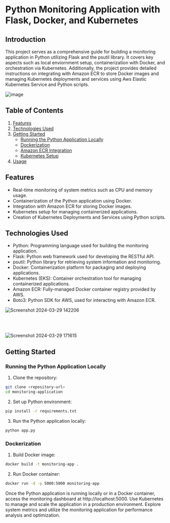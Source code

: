 # Python Monitoring Application with Flask, Docker, and Kubernetes

## Introduction

This project serves as a comprehensive guide for building a monitoring application in Python utilizing Flask and the psutil library. It covers key aspects such as local enviornment setup, containerization with Docker, and orchestration via Kubernetes. Additionally, the project provides detailed instructions on integrating with Amazon ECR to store Docker images and managing Kubernetes deployments and services using Aws Elastic Kubernetes Service and Python scripts.

![image](https://github.com/ayushh1804/Resource-Monitoring-app/assets/88641651/6507606f-3507-481e-b1f0-df333ab58744)


## Table of Contents

1. [Features](#features)
2. [Technologies Used](#technologies-used)
3. [Getting Started](#getting-started)
    - [Running the Python Application Locally](#running-the-python-application-locally)
    - [Dockerization](#dockerization)
    - [Amazon ECR Integration](#amazon-ecr-integration)
    - [Kubernetes Setup](#kubernetes-setup)
4. [Usage](#usage)



## Features

- Real-time monitoring of system metrics such as CPU and memory usage.
- Containerization of the Python application using Docker.
- Integration with Amazon ECR for storing Docker images.
- Kubernetes setup for managing containerized applications.
- Creation of Kubernetes Deployments and Services using Python scripts.

## Technologies Used

- Python: Programming language used for building the monitoring application.
- Flask: Python web framework used for developing the RESTful API.
- psutil: Python library for retrieving system information and monitoring.
- Docker: Containerization platform for packaging and deploying applications.
- Kubernetes (EKS): Container orchestration tool for managing containerized applications.
- Amazon ECR: Fully-managed Docker container registry provided by AWS.
- Boto3: Python SDK for AWS, used for interacting with Amazon ECR.

![Screenshot 2024-03-29 142206](https://github.com/ayushh1804/Resource-Monitoring-app/assets/88641651/e2739950-7144-4695-a8c8-8a112e2ec9d5)

</br>
</br>

![Screenshot 2024-03-29 171615](https://github.com/ayushh1804/Resource-Monitoring-app/assets/88641651/d10177c6-1ad5-4735-8195-1c1537ab4ad9)


## Getting Started

### Running the Python Application Locally

1. Clone the repository:

```bash
git clone <repository-url>
cd monitoring-application
```

2. Set up Python environment:

```bash
pip install -r requirements.txt
```

3. Run the Python application locally:

```bash
python app.py
```

### Dockerization

1. Build Docker image:

```bash
docker build -t monitoring-app .
```

2. Run Docker container:

```bash
docker run -d -p 5000:5000 monitoring-app
```




Once the Python application is running locally or in a Docker container, access the monitoring dashboard at http://localhost:5000.
Use Kubernetes to manage and scale the application in a production environment.
Explore system metrics and utilize the monitoring application for performance analysis and optimization.

